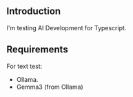 ## Introduction
I'm testing AI Development for Typescript.

## Requirements
For text test:
- Ollama.
- Gemma3 (from Ollama)